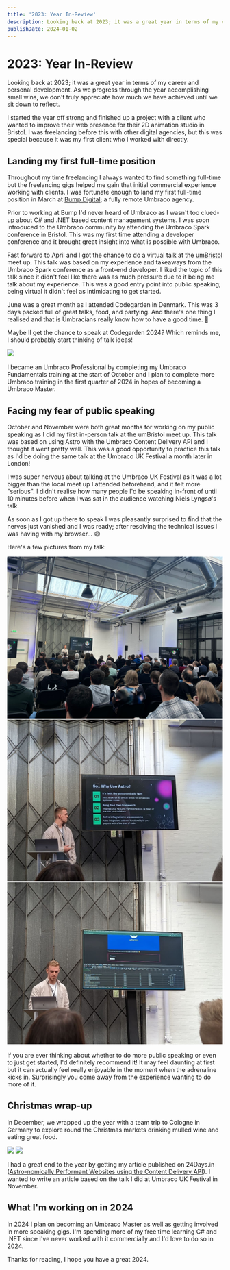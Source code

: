 ```yaml
---
title: '2023: Year In-Review'
description: Looking back at 2023; it was a great year in terms of my career and personal development.
publishDate: 2024-01-02
---
```


# 2023: Year In-Review

Looking back at 2023; it was a great year in terms of my career and personal development. As we progress through the year accomplishing small wins, we don't truly appreciate how much we have achieved until we sit down to reflect.

I started the year off strong and finished up a project with a client who wanted to improve their web presence for their 2D animation studio in Bristol. I was freelancing before this with other digital agencies, but this was special because it was my first client who I worked with directly.

## Landing my first full-time position

Throughout my time freelancing I always wanted to find something full-time but the freelancing gigs helped me gain that initial commercial experience working with clients. I was fortunate enough to land my first full-time position in March at [Bump Digital](https://bump.digital/); a fully remote Umbraco agency.

Prior to working at Bump I'd never heard of Umbraco as I wasn't too clued-up about C# and .NET based content management systems. I was soon introduced to the Umbraco community by attending the Umbraco Spark conference in Bristol. This was my first time attending a developer conference and it brought great insight into what is possible with Umbraco.

Fast forward to April and I got the chance to do a virtual talk at the [umBristol](https://www.umbristol.co.uk/) meet up. This talk was based on my experience and takeaways from the Umbraco Spark conference as a front-end developer. I liked the topic of this talk since it didn't feel like there was as much pressure due to it being me talk about my experience. This was a good entry point into public speaking; being virtual it didn't feel as intimidating to get started.

June was a great month as I attended Codegarden in Denmark. This was 3 days packed full of great talks, food, and partying. And there's one thing I realised and that is Umbracians really know how to have a good time. 🍻

Maybe Il get the chance to speak at Codegarden 2024? Which reminds me, I should probably start thinking of talk ideas!

![](2023-year-in-review/bump-digital-team-photo.png)

I became an Umbraco Professional by completing my Umbraco Fundamentals training at the start of October and I plan to complete more Umbraco training in the first quarter of 2024 in hopes of becoming a Umbraco Master.

## Facing my fear of public speaking

October and November were both great months for working on my public speaking as I did my first in-person talk at the umBristol meet up. This talk was based on using Astro with the Umbraco Content Delivery API and I thought it went pretty well. This was a good opportunity to practice this talk as I'd be doing the same talk at the Umbraco UK Festival a month later in London!

I was super nervous about talking at the Umbraco UK Festival as it was a lot bigger than the local meet up I attended beforehand, and it felt more "serious". I didn't realise how many people I'd be speaking in-front of until 10 minutes before when I was sat in the audience watching Niels Lyngsø's talk.

As soon as I got up there to speak I was pleasantly surprised to find that the nerves just vanished and I was ready; after resolving the technical issues I was having with my browser... 😅

Here's a few pictures from my talk:

![](2023-year-in-review/ukfest-talk.jpeg)
![](2023-year-in-review/reasons-to-use-astro-on-stage-screen.png)
![](2023-year-in-review/astro-network-tab.png)

If you are ever thinking about whether to do more public speaking or even to just get started, I'd definitely recommend it! It may feel daunting at first but it can actually feel really enjoyable in the moment when the adrenaline kicks in. Surprisingly you come away from the experience wanting to do more of it.

## Christmas wrap-up

In December, we wrapped up the year with a team trip to Cologne in Germany to explore round the Christmas markets drinking mulled wine and eating great food.

![](2023-year-in-review/cologne-ice-skating.png)
![](2023-year-in-review/busy-christmas-markets-cologne.png)

I had a great end to the year by getting my article published on 24Days.in ([Astro-nomically Performant Websites using the Content Delivery API](https://24days.in/umbraco-cms/2023/sustainable-performant/astronomically-performant/)). I wanted to write an article based on the talk I did at Umbraco UK Festival in November.

## What I'm working on in 2024

In 2024 I plan on becoming an Umbraco Master as well as getting involved in more speaking gigs. I'm spending more of my free time learning C# and .NET since I've never worked with it commercially and I'd love to do so in 2024.

Thanks for reading, I hope you have a great 2024.